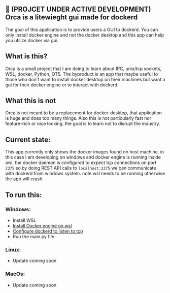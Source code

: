 ## 🚧 (PROJCET UNDER ACTIVE DEVELOPMENT) Orca is a litewieght gui made for dockerd
The goal of this application is to provide users a GUI to dockerd.
You can only install docker engine and not the docker desktop and this app can help you utilize docker via gui.

## What is this?
Orca is a small project that I am doing to learn about IPC, unix/tcp sockets, WSL, docker, Python, QT5. The byproduct is an app that maybe useful to those who don't want to install docker desktop on their machines but want a gui for their docker engine or to interact with dockerd.


## What this is not
Orca is not meant to be a replacement for docker-desktop, that application is huge and does too many things. Also this is not particularly fast nor feature-rich or nice looking. the goal is to learn not to disrupt the industry.


## Current state:
This app currently only shows the docker images found on host machine. in this case I am developing on windows and docker engine is running inside wsl. the docker daemon is configured to expect tcp connections on port `2375` so by doing REST API calls to `localhost:2375` we can communicate with dockerd from windows system. note wsl needs to be running otherwise the app will crash.

## To run this:
### Windows:
- Install WSL
- [Install Docker engine on wsl](https://gist.github.com/shoccho/71cdd84e23adba7838baf1ad71ed1bc5)
- [Configure dockerd to listen to tcp](https://docs.docker.com/engine/reference/commandline/dockerd/#daemon-configuration-file)
- Run the main.py file
### Linux:
- Update coming soon
### MacOs:
- Update coming soon

